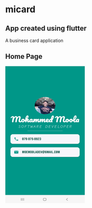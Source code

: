 # micard
## App created using flutter
A business card application
## Home Page
<img src="https://github.com/MoeMoola3/micard_app/blob/master/home_page.jpg" width="250" height="430">



